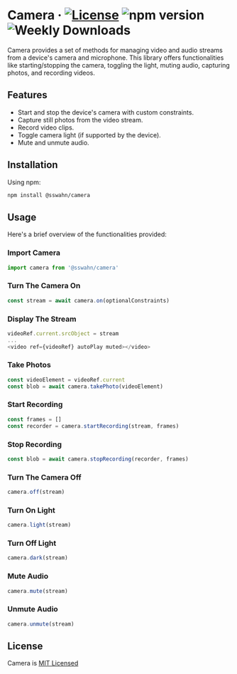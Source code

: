 # Camera · [![License](https://img.shields.io/badge/License-MIT-blue.svg)](https://github.com/sswahn/camera/blob/main/LICENSE) ![npm version](https://img.shields.io/npm/v/@sswahn/camera) ![Weekly Downloads](https://img.shields.io/npm/dw/@sswahn/camera) 
Camera provides a set of methods for managing video and audio streams from a device's camera and microphone. This library offers functionalities like starting/stopping the camera, toggling the light, muting audio, capturing photos, and recording videos.  

## Features
- Start and stop the device's camera with custom constraints.
- Capture still photos from the video stream.
- Record video clips.
- Toggle camera light (if supported by the device).
- Mute and unmute audio.

## Installation
Using npm:
```bash
npm install @sswahn/camera
```

## Usage  
Here's a brief overview of the functionalities provided:  

### Import Camera  
```javascript
import camera from '@sswahn/camera'
```  

### Turn The Camera On  
```javascript
const stream = await camera.on(optionalConstraints)
```

### Display The Stream   
```javascript
videoRef.current.srcObject = stream
...
<video ref={videoRef} autoPlay muted></video>
```

### Take Photos  
```javascript
const videoElement = videoRef.current
const blob = await camera.takePhoto(videoElement)
```

### Start Recording  
```javascript
const frames = []
const recorder = camera.startRecording(stream, frames)
```  

### Stop Recording    
```javascript
const blob = await camera.stopRecording(recorder, frames)
```  

### Turn The Camera Off  
```javascript
camera.off(stream)
```

### Turn On Light  
```javascript
camera.light(stream)
```

### Turn Off Light  
```javascript
camera.dark(stream)
```

### Mute Audio  
```javascript
camera.mute(stream)
```

### Unmute Audio  
```javascript
camera.unmute(stream)
```

## License
Camera is [MIT Licensed](https://github.com/sswahn/camera/blob/main/LICENSE)
